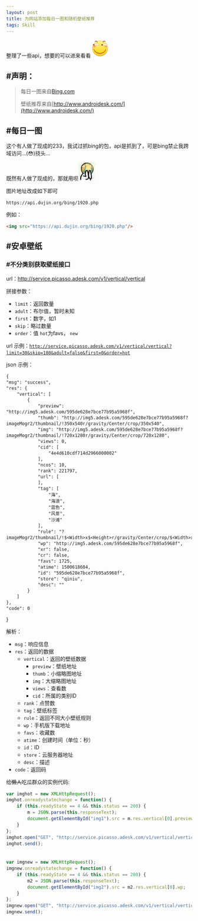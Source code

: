 ```yaml
---
layout: post
title: 为网站添加每日一图和随机壁纸推荐
tags: Skill
---
```


整理了一些api，想要的可以进来看看![滑稽](/exp/funny.png)

## #声明：
> 每日一图来自[Bing.com](Bing.com)
>
> 壁纸推荐来自[http://www.androidesk.com/](http://www.androidesk.com/)

## #每日一图

这个有人做了现成的233，我试过抓bing的包，api是抓到了，可是bing禁止我跨域访问...(:flushed:)挠头...

既然有人做了现成的，那就用呗![233](/exp/funnycry.png)

图片地址改成如下即可

```
https://api.dujin.org/bing/1920.php
```
例如：

```html
<img src="https://api.dujin.org/bing/1920.php"/>
```

## #安卓壁纸

### #不分类别获取壁纸接口

url：http://service.picasso.adesk.com/v1/vertical/vertical

拼接参数：

- `limit`：返回数量
- `adult`：布尔值，暂时未知
- `first`：数字，如1
- `skip`：略过数量
- `order`：值 `hot`为favs， `new`

url 示例：[`http://service.picasso.adesk.com/v1/vertical/vertical?limit=30&skip=180&adult=false&first=0&order=hot`](http://service.picasso.adesk.com/v1/vertical/vertical?limit=30&skip=180&adult=false&first=0&order=hot)


json 示例：

    {
    "msg": "success",
    "res": {
        "vertical": [
            {
                "preview": "http://img5.adesk.com/595de628e7bce77b95a5968f",
                "thumb": "http://img5.adesk.com/595de628e7bce77b95a5968f?imageMogr2/thumbnail/!350x540r/gravity/Center/crop/350x540",
                "img": "http://img5.adesk.com/595de628e7bce77b95a5968f?imageMogr2/thumbnail/!720x1280r/gravity/Center/crop/720x1280",
                "views": 0,
                "cid": [
                    "4e4d610cdf714d2966000002"
                ],
                "ncos": 10,
                "rank": 221797,
                "url": [
                ],
                "tag": [
                    "海",
                    "海浪",
                    "蓝色",
                    "风景",
                    "沙滩"
                ],
                "rule": "?imageMogr2/thumbnail/!$<Width>x$<Height>r/gravity/Center/crop/$<Width>x$<Height>",
                "wp": "http://img5.adesk.com/595de628e7bce77b95a5968f",
                "xr": false,
                "cr": false,
                "favs": 1725,
                "atime": 1500618604,
                "id": "595de628e7bce77b95a5968f",
                "store": "qiniu",
                "desc": ""
            }
        ]
    },
    "code": 0
}


解析：

- `msg`：响应信息
- `res`：返回的数据
    - `vertical`：返回的壁纸数据
        - `preview`：壁纸地址
        - `thumb`：小缩略图地址
        - `img`：大缩略图地址
        - `views`：查看数
        - `cid`：所属的类别ID
    - `rank`：点赞数
    - `tag`：壁纸标签
    - `rule`：返回不同大小壁纸规则
    - `wp`：手机版下载地址
    - `favs`：收藏数
    - `atime`：创建时间（单位：秒）
    - `id`：ID
    - `store`：云服务器地址
    - `desc`：描述
- `code`：返回码

给~~懒人~~吃瓜群众的实例代码:

```javascript
var imghot = new XMLHttpRequest();
imghot.onreadystatechange = function() {
    if (this.readyState == 4 && this.status == 200) {
        m = JSON.parse(this.responseText);
        document.getElementById("img1").src = m.res.vertical[0].preview;
    }
};
imghot.open("GET", "http://service.picasso.adesk.com/v1/vertical/vertical?limit=30&skip=180&adult=false&first=0&order=hot", true);
imghot.send();


var imgnew = new XMLHttpRequest();
imgnew.onreadystatechange = function() {
    if (this.readyState == 4 && this.status == 200) {
        m2 = JSON.parse(this.responseText);
        document.getElementById("img2").src = m2.res.vertical[0].wp;
    }
};
imgnew.open("GET", "http://service.picasso.adesk.com/v1/vertical/vertical?limit=30&skip=180&adult=false&first=0&order=new", true);
imgnew.send();
```

